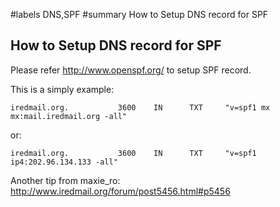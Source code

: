 ﻿#labels DNS,SPF
#summary How to Setup DNS record for SPF

## How to Setup DNS record for SPF ##

Please refer http://www.openspf.org/ to setup SPF record.

This is a simply example:
```
iredmail.org.           3600    IN      TXT     "v=spf1 mx mx:mail.iredmail.org -all"
```
or:
```
iredmail.org.           3600    IN      TXT     "v=spf1 ip4:202.96.134.133 -all"
```

Another tip from maxie\_ro: http://www.iredmail.org/forum/post5456.html#p5456